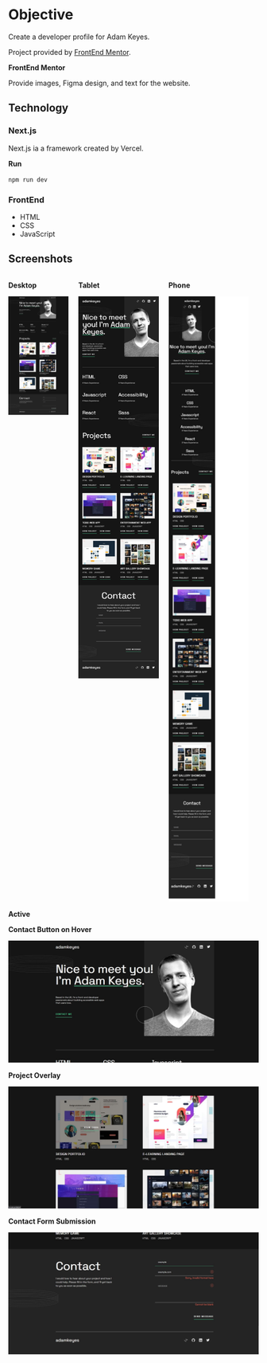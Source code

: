 # Objective 

Create a developer profile for Adam Keyes.

Project provided by [FrontEnd Mentor](https://www.frontendmentor.io/challenges/singlepage-developer-portfolio-bBVj2ZPi-x).

**FrontEnd Mentor**

Provide images, Figma design, and text for the website.

## Technology

### Next.js
Next.js ia a framework created by Vercel.

**Run**

`npm run dev`

### FrontEnd
- HTML
- CSS
- JavaScript

## Screenshots

<div style="display: flex">
    <div style="margin-right: 20px">
        <p><b>Desktop</b></p>
        <img src="./screenshots/desktop.png" alt="desktop full view" width="300">
    </div>
    <div style="margin-right: 20px">
        <p><b>Tablet</b></p>
        <img src="./screenshots/tablet.png" alt="tablet full view" width="400">
    </div>
    <div style="margin-right: 20px">
        <p><b>Phone</b></p>
        <img src="./screenshots/phone.png" alt="phone full view" width="400">
    </div>
</div>

**Active**

<div>
    <div>
        <p><b>Contact Button on Hover</b></p>
        <img src="./screenshots/desktop-aboutme-active.jpg" alt="contact me">
    </div>
    <div>
        <p><b>Project Overlay</b></p>
        <img src="./screenshots/desktop-projects-active.jpg" alt="project overlay">
    </div>
    <div>
        <p><b>Contact Form Submission</b></p>
        <img src="./screenshots/desktop-contact-active.jpg" alt="contact form">
    </div>
</div>
